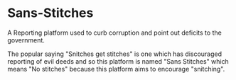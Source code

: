 # Sans-Stitches

A Reporting platform used to curb corruption and point out deficits to the government.

The popular saying "Snitches get stitches" is one which has discouraged reporting of evil deeds and so this platform is named "Sans Stitches" which means "No stitches" because this platform aims to encourage "snitching".